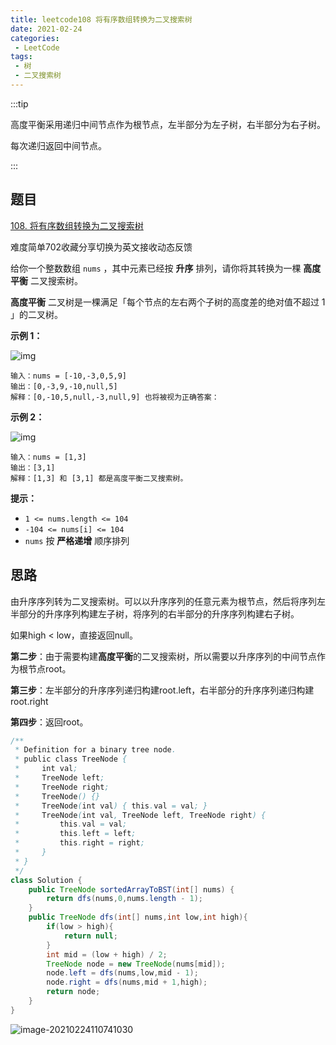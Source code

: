 ```yaml
---
title: leetcode108 将有序数组转换为二叉搜索树
date: 2021-02-24
categories:
 - LeetCode
tags:
 - 树
 - 二叉搜索树
---
```


:::tip

高度平衡采用递归中间节点作为根节点，左半部分为左子树，右半部分为右子树。

每次递归返回中间节点。

:::

<!-- more -->

## 题目

[108. 将有序数组转换为二叉搜索树](https://leetcode-cn.com/problems/convert-sorted-array-to-binary-search-tree/)

难度简单702收藏分享切换为英文接收动态反馈

给你一个整数数组 `nums` ，其中元素已经按 **升序** 排列，请你将其转换为一棵 **高度平衡** 二叉搜索树。

**高度平衡** 二叉树是一棵满足「每个节点的左右两个子树的高度差的绝对值不超过 1 」的二叉树。

 

**示例 1：**

![img](https://i.loli.net/2021/02/24/Iz8wsLHoAN5KcJq.jpg)

```
输入：nums = [-10,-3,0,5,9]
输出：[0,-3,9,-10,null,5]
解释：[0,-10,5,null,-3,null,9] 也将被视为正确答案：
```

**示例 2：**

![img](https://i.loli.net/2021/02/24/Iz8wsLHoAN5KcJq.jpg)

```
输入：nums = [1,3]
输出：[3,1]
解释：[1,3] 和 [3,1] 都是高度平衡二叉搜索树。
```

 

**提示：**

- `1 <= nums.length <= 104`
- `-104 <= nums[i] <= 104`
- `nums` 按 **严格递增** 顺序排列



## 思路

由升序序列转为二叉搜索树。可以以升序序列的任意元素为根节点，然后将序列左半部分的升序序列构建左子树，将序列的右半部分的升序序列构建右子树。

如果high < low，直接返回null。

**第二步**：由于需要构建**高度平衡**的二叉搜索树，所以需要以升序序列的中间节点作为根节点root。

**第三步**：左半部分的升序序列递归构建root.left，右半部分的升序序列递归构建root.right

**第四步**：返回root。

```java
/**
 * Definition for a binary tree node.
 * public class TreeNode {
 *     int val;
 *     TreeNode left;
 *     TreeNode right;
 *     TreeNode() {}
 *     TreeNode(int val) { this.val = val; }
 *     TreeNode(int val, TreeNode left, TreeNode right) {
 *         this.val = val;
 *         this.left = left;
 *         this.right = right;
 *     }
 * }
 */
class Solution {
    public TreeNode sortedArrayToBST(int[] nums) {
        return dfs(nums,0,nums.length - 1);
    }
    public TreeNode dfs(int[] nums,int low,int high){
        if(low > high){
            return null;
        }
        int mid = (low + high) / 2;
        TreeNode node = new TreeNode(nums[mid]);
        node.left = dfs(nums,low,mid - 1);
        node.right = dfs(nums,mid + 1,high);
        return node;
    }
}
```



![image-20210224110741030](https://i.loli.net/2021/02/24/XGMFTwoCQ5a9t6f.png)

